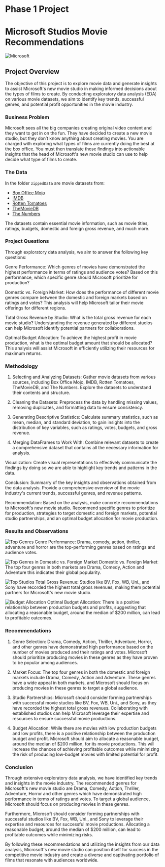 # Phase 1 Project

# Microsoft Studios Movie Recommendations
![Microsoft](https://github.com/BushraMI/dsc-phase-1-project/blob/master/microsoft.jpeg)

## Project Overview

The objective of this project is to explore movie data and generate insights to assist Microsoft's new movie studio in making informed decisions about the types of films to create. By conducting exploratory data analysis (EDA) on various movie datasets, we aim to identify key trends, successful genres, and potential profit opportunities in the movie industry.

### Business Problem

Microsoft sees all the big companies creating original video content and they want to get in on the fun. They have decided to create a new movie studio, but they don’t know anything about creating movies. You are charged with exploring what types of films are currently doing the best at the box office. You must then translate those findings into actionable insights that the head of Microsoft's new movie studio can use to help decide what type of films to create.

### The Data

In the folder `zippedData` are movie datasets from:

* [Box Office Mojo](https://www.boxofficemojo.com/)
* [IMDB](https://www.imdb.com/)
* [Rotten Tomatoes](https://www.rottentomatoes.com/)
* [TheMovieDB](https://www.themoviedb.org/)
* [The Numbers](https://www.the-numbers.com/)

The datasets contain essential movie information, such as movie titles, ratings, budgets, domestic and foreign gross revenue, and much more.
### Project Questions
Through exploratory data analysis, we aim to answer the following key questions:

Genre Performance: Which genres of movies have demonstrated the highest performance in terms of ratings and audience votes? Based on this performance, which specific genre should Microsoft prioritize for production?

Domestic vs. Foreign Market: How does the performance of different movie genres compare between the domestic and foreign markets based on ratings and votes? This analysis will help Microsoft tailor their movie offerings for different regions.

Total Gross Revenue by Studio: What is the total gross revenue for each movie studio? Understanding the revenue generated by different studios can help Microsoft identify potential partners for collaborations.

Optimal Budget Allocation: To achieve the highest profit in movie production, what is the optimal budget amount that should be allocated? This analysis will assist Microsoft in efficiently utilizing their resources for maximum returns.

### Methodology
1. Selecting and Analyzing Datasets: Gather movie datasets from various sources, including Box Office Mojo, IMDB, Rotten Tomatoes, TheMovieDB, and The Numbers. Explore the datasets to understand their contents and structure.

2. Cleaning the Datasets: Preprocess the data by handling missing values, removing duplicates, and formatting data to ensure consistency.

3. Generating Descriptive Statistics: Calculate summary statistics, such as mean, median, and standard deviation, to gain insights into the distribution of key variables, such as ratings, votes, budgets, and gross revenue.

4. Merging DataFrames to Work With: Combine relevant datasets to create a comprehensive dataset that contains all the necessary information for analysis.

Visualization: Create visual representations to effectively communicate the findings by doing so we are able to highlight key trends and patterns in the data.

Conclusion: Summarry of the key insights and observations obtained from the data analysis. Provide a comprehensive overview of the movie industry's current trends, successful genres, and revenue patterns.

Recommendation: Based on the analysis, make concrete recommendations to Microsoft's new movie studio. Recommend specific genres to prioritize for production, strategies to target domestic and foreign markets, potential studio partnerships, and an optimal budget allocation for movie production.

### Results and Observations
![Top Genres](https://github.com/BushraMI/dsc-phase-1-project/blob/master/plot1.png)
Genre Performance: Drama, comedy, action, thriller, adventure and horror are the top-performing genres based on ratings and audience votes.

![Top Genres in Domestic vs. Foreign Market](https://github.com/BushraMI/dsc-phase-1-project/blob/master/plot2.png)
Domestic vs. Foreign Market: The top four genres in both markets are Drama, Comedy, Action and Adventure this indicates their global popularity.

![Top Studios](https://github.com/BushraMI/dsc-phase-1-project/blob/master/plot3.png)
Total Gross Revenue: Studios like BV, Fox, WB, Uni., and Sony have recorded the highest total gross revenues, making them potential partners for Microsoft's new movie studio.

![Budget Allocation](https://github.com/BushraMI/dsc-phase-1-project/blob/master/plot4.png)
Optimal Budget Allocation: There is a positive relationship between production budgets and profits, suggesting that allocating a reasonable budget, around the median of $200 million, can lead to profitable outcomes.


### Recommendations
1. Genre Selection: Drama, Comedy, Action, Thriller, Adventure, Horror, and other genres have demonstrated high performance based on the number of movies produced and their ratings and votes. Microsoft should prioritize producing movies in these genres as they have proven to be popular among audiences.

2. Market Focus: The top four genres in both the domestic and foreign markets include Drama, Comedy, Action and Adventure. These genres have a wide appeal in both markets, and Microsoft should focus on producing movies in these genres to target a global audience.

3. Studio Partnerships: Microsoft should consider forming partnerships with successful movie studios like BV, Fox, WB, Uni., and Sony, as they have recorded the highest total gross revenues. Collaborating with established studios can help Microsoft leverage their expertise and resources to ensure successful movie productions.

4. Budget Allocation: While there are movies with low production budgets and low profits, there is a positive relationship between the production budget and profit. Microsoft should aim to allocate a reasonable budget, around the median of $200 million, for its movie productions. This will increase the chances of achieving profitable outcomes while minimizing the risk of producing low-budget movies with limited potential for profit.

### Conclusion
Through extensive exploratory data analysis, we have identified key trends and insights in the movie industry. The recommended genres for Microsoft's new movie studio are Drama, Comedy, Action, Thriller, Adventure, Horror and other genres which have demonstrated high performance in terms of ratings and votes. To target a global audience, Microsoft should focus on producing movies in these genres.

Furthermore, Microsoft should consider forming partnerships with successful studios like BV, Fox, WB, Uni., and Sony to leverage their expertise and resources for successful movie productions. Allocating a reasonable budget, around the median of $200 million, can lead to profitable outcomes while minimizing risks.

By following these recommendations and utilizing the insights from our data analysis, Microsoft's new movie studio can position itself for success in the competitive movie industry and create a diverse and captivating portfolio of films that resonate with audiences worldwide.